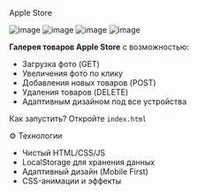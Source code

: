 Apple Store 

![image](https://github.com/user-attachments/assets/cf577f81-408a-473c-a930-a56a49ed8565)
![image](https://github.com/user-attachments/assets/68b311a4-88f5-4708-b66e-6c82c378b795)
![image](https://github.com/user-attachments/assets/fae14f81-34ce-409b-bb33-0177339fc743)
![image](https://github.com/user-attachments/assets/516f13ae-3e35-42d2-92b6-7ed078bb6545)


**Галерея товаров Apple Store** с возможностью:
- Загрузка фото (GET)
- Увеличения фото по клику
- Добавления новых товаров (POST)
- Удаления товаров (DELETE)
- Адаптивным дизайном под все устройства

Как запустить?
Откройте `index.html`

⚙️ Технологии
- Чистый HTML/CSS/JS
- LocalStorage для хранения данных
- Адаптивный дизайн (Mobile First)
- CSS-анимации и эффекты
